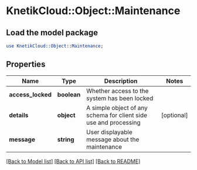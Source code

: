# KnetikCloud::Object::Maintenance

## Load the model package
```perl
use KnetikCloud::Object::Maintenance;
```

## Properties
Name | Type | Description | Notes
------------ | ------------- | ------------- | -------------
**access_locked** | **boolean** | Whether access to the system has been locked | 
**details** | **object** | A simple object of any schema for client side use and processing | [optional] 
**message** | **string** | User displayable message about the maintenance | 

[[Back to Model list]](../README.md#documentation-for-models) [[Back to API list]](../README.md#documentation-for-api-endpoints) [[Back to README]](../README.md)


